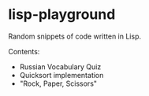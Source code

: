 # lisp-playground
Random snippets of code written in Lisp.

Contents: 
- Russian Vocabulary Quiz
- Quicksort implementation
- "Rock, Paper, Scissors"
